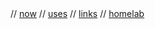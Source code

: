 <nav> //
<a href="/now">now</a> //
<a href="/uses">uses</a> //
<a href="/link">links</a> //
<a href="https://home.nihars.com">homelab</a> 
</nav>
